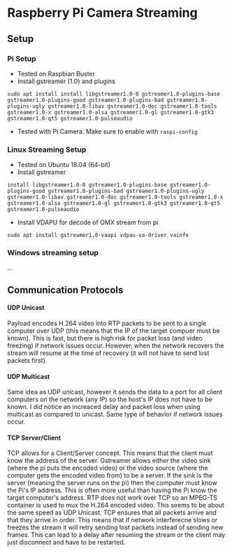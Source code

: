 # Raspberry Pi Camera Streaming

## Setup

### Pi Setup
- Tested on Raspbian Buster
- Install gstreamer (1.0) and plugins

```
sudo apt install install libgstreamer1.0-0 gstreamer1.0-plugins-base gstreamer1.0-plugins-good gstreamer1.0-plugins-bad gstreamer1.0-plugins-ugly gstreamer1.0-libav gstreamer1.0-doc gstreamer1.0-tools gstreamer1.0-x gstreamer1.0-alsa gstreamer1.0-gl gstreamer1.0-gtk3 gstreamer1.0-qt5 gstreamer1.0-pulseaudio
```
- Tested with Pi Camera. Make sure to enable with `raspi-config`

### Linux Streaming Setup
- Tested on Ubuntu 18.04 (64-bit)
- Install gstreamer

```
install libgstreamer1.0-0 gstreamer1.0-plugins-base gstreamer1.0-plugins-good gstreamer1.0-plugins-bad gstreamer1.0-plugins-ugly gstreamer1.0-libav gstreamer1.0-doc gstreamer1.0-tools gstreamer1.0-x gstreamer1.0-alsa gstreamer1.0-gl gstreamer1.0-gtk3 gstreamer1.0-qt5 gstreamer1.0-pulseaudio
```

- Install VDAPU for decode of OMX stream from pi

```
sudo apt install gstreamer1.0-vaapi vdpau-va-driver vainfo
```

### Windows streaming setup
...


## Communication Protocols

#### UDP Unicast
Payload encodes H.264 video into RTP packets to be sent to a single computer over UDP (this means that the IP of the target compuer must be known). This is fast, but there is high risk for packet loss (and video freezing) if network issues occur. However, when the network recovers the stream will resume at the time of recovery (it will not have to send lost packets first).

#### UDP Multicast
Same idea as UDP unicast, however it sends the data to a port for all client computers on the network (any IP) so the host's IP does not have to be known. I did notice an increaced delay and packet loss when using multicast as compared to unicast. Same type of behavior if network issues occur.

#### TCP Server/Client
TCP allows for a Client/Server concept. This means that the client must know the address of the server. Gstreamer allows either the video sink (where the pi puts the encoded video) or the video source (where the computer gets the encoded video from) to be a server. If the sink is the server (meaning the server runs on the pi) then the computer must know the Pi's IP address. This is often more useful than having the Pi know the target computer's address. RTP does not work over TCP so an MPEG-TS container is used to mux the H.264 encoded video. This seems to be about the same speed as UDP Unicast. TCP ensures that all packets arrive and that they arrive in order. This means that if network interferecne slows or freezes the stream it will retry sending lost packets instead of sending new frames. This can lead to a delay after resuming the stream or the client may just disconnect and have to be restarted.
